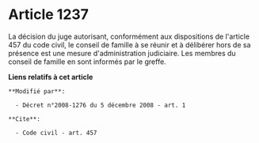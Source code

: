 # Article 1237

La décision du juge autorisant, conformément aux dispositions de l'article 457 du code civil, le conseil de famille à se
réunir et à délibérer hors de sa présence est une mesure d'administration judiciaire. Les membres du conseil de famille en
sont informés par le greffe.

**Liens relatifs à cet article**

	**Modifié par**:

	  - Décret n°2008-1276 du 5 décembre 2008 - art. 1

	**Cite**:

	  - Code civil - art. 457
